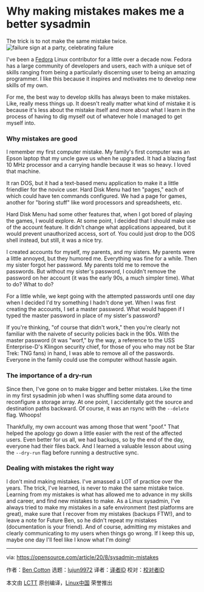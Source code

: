 [#]: collector: (lujun9972)
[#]: translator: (Starryi)
[#]: reviewer: ( )
[#]: publisher: ( )
[#]: url: ( )
[#]: subject: (Why making mistakes makes me a better sysadmin)
[#]: via: (https://opensource.com/article/20/8/sysadmin-mistakes)
[#]: author: (Ben Cotton https://opensource.com/users/bcotton)

Why making mistakes makes me a better sysadmin
======
The trick is to not make the same mistake twice.
![failure sign at a party, celebrating failure][1]

I've been a [Fedora][2] Linux contributor for a little over a decade now. Fedora has a large community of developers and users, each with a unique set of skills ranging from being a particularly discerning user to being an amazing programmer. I like this because it inspires and motivates me to develop new skills of my own.

For me, the best way to develop skills has always been to make mistakes. Like, really mess things up. It doesn't really matter what kind of mistake it is because it's less about the mistake itself and more about what I learn in the process of having to dig myself out of whatever hole I managed to get myself into.

### Why mistakes are good

I remember my first computer mistake. My family's first computer was an Epson laptop that my uncle gave us when he upgraded. It had a blazing fast 10 MHz processor and a carrying handle because it was so heavy. I loved that machine.

It ran DOS, but it had a text-based menu application to make it a little friendlier for the novice user. Hard Disk Menu had ten "pages," each of which could have ten commands configured. We had a page for games, another for "boring stuff" like word processors and spreadsheets, etc.

Hard Disk Menu had some other features that, when I got bored of playing the games, I would explore. At some point, I decided that I should make use of the account feature. It didn't change what applications appeared, but it would prevent unauthorized access, sort of. You could just drop to the DOS shell instead, but still, it was a nice try.

I created accounts for myself, my parents, and my sisters. My parents were a little annoyed, but they humored me. Everything was fine for a while. Then my sister forgot her password. My parents told me to remove the passwords. But without my sister's password, I couldn't remove the password on her account (it was the early 90s, a much simpler time). What to do? What to do?

For a little while, we kept going with the attempted passwords until one day when I decided I'd try something I hadn't done yet. When I was first creating the accounts, I set a master password. What would happen if I typed the master password in place of my sister's password?

If you're thinking, "of course that didn't work," then you're clearly not familiar with the naivete of security policies back in the 90s. With the master password (it was "worf," by the way, a reference to the USS Enterprise-D's Klingon security chief, for those of you who may not be Star Trek: TNG fans) in hand, I was able to remove all of the passwords. Everyone in the family could use the computer without hassle again.

### The importance of a dry-run

Since then, I've gone on to make bigger and better mistakes. Like the time in my first sysadmin job when I was shuffling some data around to reconfigure a storage array. At one point, I accidentally got the source and destination paths backward. Of course, it was an rsync with the `--delete` flag. Whoops!

Thankfully, my own account was among those that went "poof." That helped the apology go down a little easier with the rest of the affected users. Even better for us all, we had backups, so by the end of the day, everyone had their files back. And I learned a valuable lesson about using the `--dry-run` flag before running a destructive sync.

### Dealing with mistakes the right way

I don't mind making mistakes. I've amassed a LOT of practice over the years. The trick, I've learned, is never to make the same mistake twice. Learning from my mistakes is what has allowed me to advance in my skills and career, and find new mistakes to make. As a Linux sysadmin, I've always tried to make my mistakes in a safe environment (test platforms are great), make sure that I recover from my mistakes (backups FTW!), and to leave a note for Future Ben, so he didn't repeat my mistakes (documentation is your friend). And of course, admitting my mistakes and clearly communicating to my users when things go wrong. If I keep this up, maybe one day I'll feel like I know what I'm doing!

--------------------------------------------------------------------------------

via: https://opensource.com/article/20/8/sysadmin-mistakes

作者：[Ben Cotton][a]
选题：[lujun9972][b]
译者：[译者ID](https://github.com/译者ID)
校对：[校对者ID](https://github.com/校对者ID)

本文由 [LCTT](https://github.com/LCTT/TranslateProject) 原创编译，[Linux中国](https://linux.cn/) 荣誉推出

[a]: https://opensource.com/users/bcotton
[b]: https://github.com/lujun9972
[1]: https://opensource.com/sites/default/files/styles/image-full-size/public/lead-images/fail_failure_celebrate.png?itok=LbvDAEZF (failure sign at a party, celebrating failure)
[2]: http://getfedora.org
